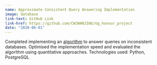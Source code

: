 ```yaml
---
name: Approximate Consistent Query Answering Implementation
image: database
link-text: GitHub Link
link-href: https://github.com/CWJWANJING/Ug_honour_project
date: "2020-06-01"
---
```


Completed implementing an <a href="https://dl.acm.org/doi/10.1145/3294052.3319703">algorithm</a> to answer queries on inconsistent databases. Optimised the implementation speed and evaluated the algorithm using quantitative approaches. Technologies used: Python, PostgreSQL
